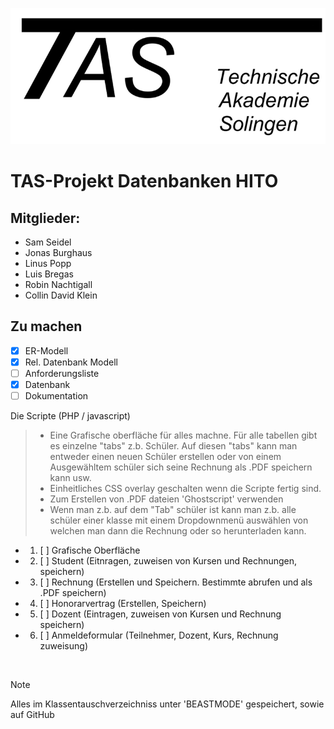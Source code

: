 ![](taslogo/TASLogo.png)
# TAS-Projekt Datenbanken HITO
## Mitglieder:
* Sam Seidel
* Jonas Burghaus
* Linus Popp
* Luis Bregas
* Robin Nachtigall
* Collin David Klein
  
## Zu machen
- [X] ER-Modell
- [X] Rel. Datenbank Modell
- [ ] Anforderungsliste
- [X] Datenbank <br>
- [ ] Dokumentation
      
Die Scripte (PHP / javascript)
  > - Eine Grafische oberfläche für alles machne. Für alle tabellen gibt es einzelne "tabs" z.b. Schüler. Auf diesen "tabs" kann man entweder einen neuen Schüler erstellen oder von einem Ausgewähltem schüler sich seine Rechnung als .PDF speichern kann usw. <br>
  > - Einheitliches CSS overlay geschalten wenn die Scripte fertig sind. <br>
  > - Zum Erstellen von .PDF dateien 'Ghostscript' verwenden
  > - Wenn man z.b. auf dem "Tab" schüler ist kann man z.b. alle schüler einer klasse mit einem Dropdownmenü auswählen     von welchen man dann die Rechnung oder so herunterladen kann.  
 
  - 1. [ ] Grafische Oberfläche
  - 2. [ ] Student (Eitnragen, zuweisen von Kursen und Rechnungen, speichern)
  - 3. [ ] Rechnung (Erstellen und Speichern. Bestimmte abrufen und als .PDF speichern)
  - 4. [ ] Honorarvertrag (Erstellen, Speichern)
  - 5. [ ] Dozent (Eintragen, zuweisen von Kursen und Rechnung speichern)
  - 6. [ ] Anmeldeformular (Teilnehmer, Dozent, Kurs, Rechnung zuweisung)
<br>

> [!NOTE]
> Alles im Klassentauschverzeichniss unter 'BEASTMODE' gespeichert, sowie auf GitHub 
